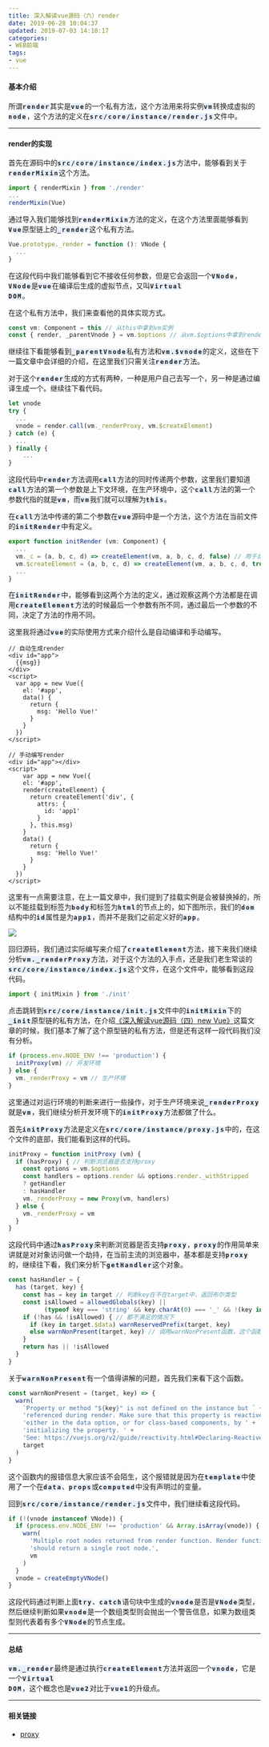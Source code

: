 ```yaml
---
title: 深入解读vue源码（六）render
date: 2019-06-28 10:04:37
updated: 2019-07-03 14:18:17
categories:
- WEB前端
tags:
- vue
---
```


#### 基本介绍

所谓<code style="letter-spacing: 2px;font-weight:700;background-color:#e6effb;border-radius:3px;">render</code>其实是<code style="letter-spacing: 2px;font-weight:700;background-color:#e6effb;border-radius:3px;">vue</code>的一个私有方法，这个方法用来将实例<code style="letter-spacing: 2px;font-weight:700;background-color:#e6effb;border-radius:3px;">vm</code>转换成虚拟的<code style="letter-spacing: 2px;font-weight:700;background-color:#e6effb;border-radius:3px;">node</code>，这个方法的定义在<code style="letter-spacing: 2px;font-weight:700;background-color:#e6effb;border-radius:3px;">src/core/instance/render.js</code>文件中。

------

#### render的实现

首先在源码中的<code style="letter-spacing: 2px;font-weight:700;background-color:#e6effb;border-radius:3px;">src/core/instance/index.js</code>方法中，能够看到关于<code style="letter-spacing: 2px;font-weight:700;background-color:#e6effb;border-radius:3px;">renderMixin</code>这个方法。

```typescript
import { renderMixin } from './render'
...
renderMixin(Vue)
```

通过导入我们能够找到<code style="letter-spacing: 2px;font-weight:700;background-color:#e6effb;border-radius:3px;">renderMixin</code>方法的定义，在这个方法里面能够看到<code style="letter-spacing: 2px;font-weight:700;background-color:#e6effb;border-radius:3px;">Vue</code>原型链上的<code style="letter-spacing: 2px;font-weight:700;background-color:#e6effb;border-radius:3px;">_render</code>这个私有方法。

```typescript
Vue.prototype._render = function (): VNode {
  ...
}
```

在这段代码中我们能够看到它不接收任何参数，但是它会返回一个<code style="letter-spacing: 2px;font-weight:700;background-color:#e6effb;border-radius:3px;">VNode</code>，<code style="letter-spacing: 2px;font-weight:700;background-color:#e6effb;border-radius:3px;">VNode</code>是<code style="letter-spacing: 2px;font-weight:700;background-color:#e6effb;border-radius:3px;">vue</code>在编译后生成的虚拟节点，又叫<code style="letter-spacing: 2px;font-weight:700;background-color:#e6effb;border-radius:3px;">Virtual DOM</code>。

在这个私有方法中，我们来查看他的具体实现方式。

```typescript
const vm: Component = this // 从this中拿到vm实例
const { render, _parentVnode } = vm.$options // 从vm.$options中拿到render
```

继续往下看能够看到<code style="letter-spacing: 2px;font-weight:700;background-color:#e6effb;border-radius:3px;">_parentVnode</code>私有方法和<code style="letter-spacing: 2px;font-weight:700;background-color:#e6effb;border-radius:3px;">vm.$vnode</code>的定义，这些在下一篇文章中会详细的介绍，在这里我们只需关注<code style="letter-spacing: 2px;font-weight:700;background-color:#e6effb;border-radius:3px;">render</code>方法。

对于这个<code style="letter-spacing: 2px;font-weight:700;background-color:#e6effb;border-radius:3px;">render</code>生成的方式有两种，一种是用户自己去写一个，另一种是通过编译生成一个。继续往下看代码。

```typescript
let vnode
try {
  ...
  vnode = render.call(vm._renderProxy, vm.$createElement)
} catch (e) {
  ...
} finally {
	...
}
```

这段代码中<code style="letter-spacing: 2px;font-weight:700;background-color:#e6effb;border-radius:3px;">render</code>方法调用<code style="letter-spacing: 2px;font-weight:700;background-color:#e6effb;border-radius:3px;">call</code>方法的同时传递两个参数，这里我们要知道<code style="letter-spacing: 2px;font-weight:700;background-color:#e6effb;border-radius:3px;">call</code>方法的第一个参数是上下文环境，在生产环境中，这个<code style="letter-spacing: 2px;font-weight:700;background-color:#e6effb;border-radius:3px;">call</code>方法的第一个参数代指的就是<code style="letter-spacing: 2px;font-weight:700;background-color:#e6effb;border-radius:3px;">vm</code>，而<code style="letter-spacing: 2px;font-weight:700;background-color:#e6effb;border-radius:3px;">vm</code>我们就可以理解为<code style="letter-spacing: 2px;font-weight:700;background-color:#e6effb;border-radius:3px;">this</code>。

在<code style="letter-spacing: 2px;font-weight:700;background-color:#e6effb;border-radius:3px;">call</code>方法中传递的第二个参数在<code style="letter-spacing: 2px;font-weight:700;background-color:#e6effb;border-radius:3px;">vue</code>源码中是一个方法，这个方法在当前文件的<code style="letter-spacing: 2px;font-weight:700;background-color:#e6effb;border-radius:3px;">initRender</code>中有定义。

```typescript
export function initRender (vm: Component) {
  ...
  vm._c = (a, b, c, d) => createElement(vm, a, b, c, d, false) // 用于自动编译生成render
  vm.$createElement = (a, b, c, d) => createElement(vm, a, b, c, d, true) // 用于手动编写生成render
  ...
}
```

在<code style="letter-spacing: 2px;font-weight:700;background-color:#e6effb;border-radius:3px;">initRender</code>中，能够看到这两个方法的定义，通过观察这两个方法都是在调用<code style="letter-spacing: 2px;font-weight:700;background-color:#e6effb;border-radius:3px;">createElement</code>方法的时候最后一个参数有所不同，通过最后一个参数的不同，决定了方法的作用不同。

这里我将通过<code style="letter-spacing: 2px;font-weight:700;background-color:#e6effb;border-radius:3px;">vue</code>的实际使用方式来介绍什么是自动编译和手动编写。

```vue
// 自动生成render
<div id="app">
  {{msg}}
</div>
<script>
  var app = new Vue({
    el: '#app',
    data() {
      return {
        msg: 'Hello Vue!'
      }
    }
  })
</script>

// 手动编写render
<div id="app"></div>
<script>
	var app = new Vue({
    el: '#app',
    render(createElement) {
      return createElement('div', {
        attrs: {
          id: 'app1'
        }
      }, this.msg)
    }
    data() {
      return {
        msg: 'Hello Vue!'
      }
    }
  })
</script>
```

这里有一点需要注意，在上一篇文章中，我们提到了挂载实例是会被替换掉的，所以不能挂载到标签为<code style="letter-spacing: 2px;font-weight:700;background-color:#e6effb;border-radius:3px;">body</code>和标签为<code style="letter-spacing: 2px;font-weight:700;background-color:#e6effb;border-radius:3px;">html</code>的节点上的，如下图所示，我们的<code style="letter-spacing: 2px;font-weight:700;background-color:#e6effb;border-radius:3px;">dom</code>结构中的<code style="letter-spacing: 2px;font-weight:700;background-color:#e6effb;border-radius:3px;">id</code>属性是为<code style="letter-spacing: 2px;font-weight:700;background-color:#e6effb;border-radius:3px;">app1</code>，而并不是我们之前定义好的<code style="letter-spacing: 2px;font-weight:700;background-color:#e6effb;border-radius:3px;">app</code>。

![](1561947451568.jpg)

回归源码，我们通过实际编写来介绍了<code style="letter-spacing: 2px;font-weight:700;background-color:#e6effb;border-radius:3px;">createElement</code>方法，接下来我们继续分析<code style="letter-spacing: 2px;font-weight:700;background-color:#e6effb;border-radius:3px;">vm._renderProxy</code>方法，对于这个方法的入手点，还是我们老生常谈的<code style="letter-spacing: 2px;font-weight:700;background-color:#e6effb;border-radius:3px;">src/core/instance/index.js</code>这个文件，在这个文件中，能够看到这段代码。

```typescript
import { initMixin } from './init'
```

点击跳转到<code style="letter-spacing: 2px;font-weight:700;background-color:#e6effb;border-radius:3px;">src/core/instance/init.js</code>文件中的<code style="letter-spacing: 2px;font-weight:700;background-color:#e6effb;border-radius:3px;">initMixin</code>下的<code style="letter-spacing: 2px;font-weight:700;background-color:#e6effb;border-radius:3px;">_init</code>原型链的私有方法，在介绍<a href="http://www.songjian.site/2019/06/20/%E6%B7%B1%E5%85%A5%E8%A7%A3%E8%AF%BBvue%E6%BA%90%E7%A0%81%EF%BC%88%E5%9B%9B%EF%BC%89new%20Vue/">《深入解读vue源码（四）new Vue》</a>这篇文章的时候，我们基本了解了这个原型链的私有方法，但是还有这样一段代码我们没有分析。

```typescript
if (process.env.NODE_ENV !== 'production') {
  initProxy(vm) // 开发环境
} else {
  vm._renderProxy = vm // 生产环境
}
```

这里通过对运行环境的判断来进行一些操作，对于生产环境来说<code style="letter-spacing: 2px;font-weight:700;background-color:#e6effb;border-radius:3px;">_renderProxy</code>就是<code style="letter-spacing: 2px;font-weight:700;background-color:#e6effb;border-radius:3px;">vm</code>，我们继续分析开发环境下的<code style="letter-spacing: 2px;font-weight:700;background-color:#e6effb;border-radius:3px;">initProxy</code>方法都做了什么。

首先<code style="letter-spacing: 2px;font-weight:700;background-color:#e6effb;border-radius:3px;">initProxy</code>方法是定义在<code style="letter-spacing: 2px;font-weight:700;background-color:#e6effb;border-radius:3px;">src/core/instance/proxy.js</code>中的，在这个文件的底部，我们能看到这样的代码。

```typescript
initProxy = function initProxy (vm) {
  if (hasProxy) { // 判断浏览器是否支持proxy
    const options = vm.$options
    const handlers = options.render && options.render._withStripped
    ? getHandler
    : hasHandler
    vm._renderProxy = new Proxy(vm, handlers)
  } else {
    vm._renderProxy = vm
  }
}
```

这段代码中通过<code style="letter-spacing: 2px;font-weight:700;background-color:#e6effb;border-radius:3px;">hasProxy</code>来判断浏览器是否支持<code style="letter-spacing: 2px;font-weight:700;background-color:#e6effb;border-radius:3px;">proxy</code>，<code style="letter-spacing: 2px;font-weight:700;background-color:#e6effb;border-radius:3px;">proxy</code>的作用简单来讲就是对对象访问做一个劫持，在当前主流的浏览器中，基本都是支持<code style="letter-spacing: 2px;font-weight:700;background-color:#e6effb;border-radius:3px;">proxy</code>的，继续往下看，我们来分析下<code style="letter-spacing: 2px;font-weight:700;background-color:#e6effb;border-radius:3px;">getHandler</code>这个对象。

```typescript
const hasHandler = {
  has (target, key) {
    const has = key in target // 判断key在不在target中，返回布尔类型
    const isAllowed = allowedGlobals(key) ||
          (typeof key === 'string' && key.charAt(0) === '_' && !(key in target.$data)) // allowedGlobals是一些全局的属性和方法，这里是判断key是否属于allowedGlobals中的属性或方法
    if (!has && !isAllowed) { // 都不满足的情况下
      if (key in target.$data) warnReservedPrefix(target, key)
      else warnNonPresent(target, key) // 调用warnNonPresent函数，这个函数抛出的是一个警告
    }
    return has || !isAllowed
  }
}
```

关于<code style="letter-spacing: 2px;font-weight:700;background-color:#e6effb;border-radius:3px;">warnNonPresent</code>有一个值得讲解的问题，首先我们来看下这个函数。

```typescript
const warnNonPresent = (target, key) => {
  warn(
    `Property or method "${key}" is not defined on the instance but ` +
    'referenced during render. Make sure that this property is reactive, ' +
    'either in the data option, or for class-based components, by ' +
    'initializing the property. ' +
    'See: https://vuejs.org/v2/guide/reactivity.html#Declaring-Reactive-Properties.',
    target
  )
}
```

这个函数内的报错信息大家应该不会陌生，这个报错就是因为在<code style="letter-spacing: 2px;font-weight:700;background-color:#e6effb;border-radius:3px;">template</code>中使用了一个在<code style="letter-spacing: 2px;font-weight:700;background-color:#e6effb;border-radius:3px;">data</code>、<code style="letter-spacing: 2px;font-weight:700;background-color:#e6effb;border-radius:3px;">props</code>或<code style="letter-spacing: 2px;font-weight:700;background-color:#e6effb;border-radius:3px;">computed</code>中没有声明过的变量。

回到<code style="letter-spacing: 2px;font-weight:700;background-color:#e6effb;border-radius:3px;">src/core/instance/render.js</code>文件中，我们继续看这段代码。

```typescript
if (!(vnode instanceof VNode)) {
  if (process.env.NODE_ENV !== 'production' && Array.isArray(vnode)) {
    warn(
      'Multiple root nodes returned from render function. Render function ' +
      'should return a single root node.',
      vm
    )
  }
  vnode = createEmptyVNode()
}
```

这段代码通过判断上面<code style="letter-spacing: 2px;font-weight:700;background-color:#e6effb;border-radius:3px;">try</code>、<code style="letter-spacing: 2px;font-weight:700;background-color:#e6effb;border-radius:3px;">catch</code>语句块中生成的<code style="letter-spacing: 2px;font-weight:700;background-color:#e6effb;border-radius:3px;">vnode</code>是否是<code style="letter-spacing: 2px;font-weight:700;background-color:#e6effb;border-radius:3px;">VNode</code>类型，然后继续判断如果<code style="letter-spacing: 2px;font-weight:700;background-color:#e6effb;border-radius:3px;">vnode</code>是一个数组类型则会抛出一个警告信息，如果为数组类型则代表着有多个<code style="letter-spacing: 2px;font-weight:700;background-color:#e6effb;border-radius:3px;">VNode</code>的节点生成。

------

#### 总结

<code style="letter-spacing: 2px;font-weight:700;background-color:#e6effb;border-radius:3px;">vm._render</code>最终是通过执行<code style="letter-spacing: 2px;font-weight:700;background-color:#e6effb;border-radius:3px;">createElement</code>方法并返回一个<code style="letter-spacing: 2px;font-weight:700;background-color:#e6effb;border-radius:3px;">vnode</code>，它是一个<code style="letter-spacing: 2px;font-weight:700;background-color:#e6effb;border-radius:3px;">Virtual DOM</code>，这个概念也是<code style="letter-spacing: 2px;font-weight:700;background-color:#e6effb;border-radius:3px;">vue2</code>对比于<code style="letter-spacing: 2px;font-weight:700;background-color:#e6effb;border-radius:3px;">vue1</code>的升级点。

------

#### 相关链接

- <a color="blue" href="http://es6.ruanyifeng.com/#docs/proxy">proxy</a>